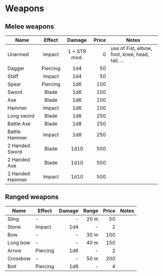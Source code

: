 # Weapons

## Melee weapons

<center>

| Name            |  Effect  |    Damage    | Price | Notes                                           |
| --------------- | :------: | :----------: | ----: | ----------------------------------------------- |
| Unarmed         |  Impact  | 1 + STR mod. |     0 | use of Fist, elbow, foot, knee, head, tail, ... |
| Dagger          | Piercing |     1d4      |    50 |                                                 |
| Staff           |  Impact  |     1d4      |    50 |                                                 |
| Spear           | Piercing |     1d6      |   100 |                                                 |
| Sword           |  Blade   |     1d6      |   100 |                                                 |
| Axe             |  Blade   |     1d6      |   100 |                                                 |
| Hammer          |  Impact  |     1d6      |   100 |                                                 |
| Long sword      |  Blade   |     1d8      |   250 |                                                 |
| Battle Axe      |  Blade   |     1d8      |   250 |                                                 |
| Battle Hammer   |  Impact  |     1d8      |   250 |                                                 |
| 2 Handed Sword  |  Blade   |     1d10     |   500 |                                                 |
| 2 Handed Axe    |  Blade   |     1d10     |   500 |                                                 |
| 2 Handed Hammer |  Impact  |     1d10     |   500 |                                                 |

</center>

## Ranged weapons

<center>

| Name     | Effect   | Damage | Range | Price | Notes |
| -------- | -------- | -----: | ----: | ----: | ----- |
| Sling    | -        |      - |  20 m |    50 |       |
| Stone    | Impact   |    1d4 |     - |     1 |       |
| Bow      | -        |      - |  30 m |   100 |       |
| Long bow | -        |      - |  40 m |   150 |       |
| Arrow    | Piercing |    1d6 |     - |     2 |       |
| Crossbow | -        |      - |  50 m |   200 |       |
| Bolt     | Piercing |    1d8 |     - |     4 |       |

</center>
